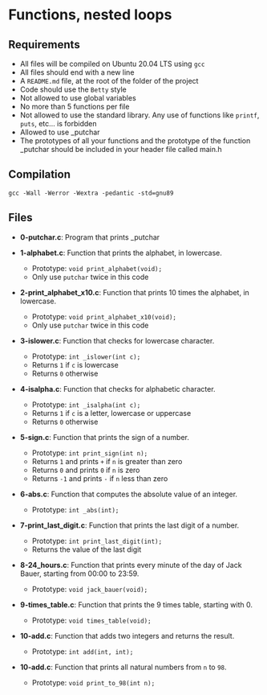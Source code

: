 # **Functions, nested loops**

## **Requirements**
* All files will be compiled on Ubuntu 20.04 LTS using `gcc`
* All files should end with a new line
* A `README.md` file, at the root of the folder of the project
* Code should use the `Betty` style
* Not allowed to use global variables
* No more than 5 functions per file
* Not allowed to use the standard library. Any use of functions like `printf`, `puts`, etc… is forbidden
* Allowed to use _putchar
* The prototypes of all your functions and the prototype of the function _putchar should be included in your header file called main.h

## Compilation
```gcc -Wall -Werror -Wextra -pedantic -std=gnu89```

## **Files**
* **0-putchar.c**:
Program that prints _putchar
* **1-alphabet.c**:
Function that prints the alphabet, in lowercase.
     - Prototype: `void print_alphabet(void);`
     - Only use `putchar` twice in this code
* **2-print_alphabet_x10.c**:
Function that prints 10 times the alphabet, in lowercase.
     - Prototype: `void print_alphabet_x10(void);`
     - Only use `putchar` twice in this code
* **3-islower.c**:
Function that checks for lowercase character.
     - Prototype: `int _islower(int c);`
     - Returns `1` if `c` is lowercase
     - Returns `0` otherwise
* **4-isalpha.c**:
Function that checks for alphabetic character. 
     - Prototype: `int _isalpha(int c);`
     - Returns `1` if `c` is a letter, lowercase or uppercase
     - Returns `0` otherwise

* **5-sign.c**:
Function that prints the sign of a number.
     - Prototype: `int print_sign(int n);`
     - Returns `1` and prints `+` if `n` is greater than zero
     - Returns `0` and prints `0` if `n` is zero
     - Returns `-1` and prints `-` if `n` less than zero
* **6-abs.c**:
Function that computes the absolute value of an integer.
     - Prototype: `int _abs(int);`
* **7-print_last_digit.c**:
Function that prints the last digit of a number.
     - Prototype: `int print_last_digit(int);`
     - Returns the value of the last digit
* **8-24_hours.c**:
Function that prints every minute of the day of Jack Bauer, starting from 00:00 to 23:59.
     - Prototype: `void jack_bauer(void);`
* **9-times_table.c**:
Function that prints the 9 times table, starting with 0.
     - Prototype: `void times_table(void);`
* **10-add.c**:
Function that adds two integers and returns the result.
     - Prototype: `int add(int, int);`
* **10-add.c**:
Function that prints all natural numbers from `n` to `98`.
     - Prototype: `void print_to_98(int n);`
